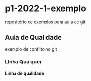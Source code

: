# p1-2022-1-exemplo
repositório de exemplos para aula de git
## Aula de Qualidade
exemplo de conflito no git
### Linha Qualquer
#### Linha de qualidade
<br>